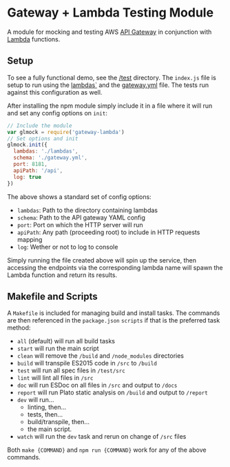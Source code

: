 # Gateway + Lambda Testing Module

A module for mocking and testing AWS [API Gateway](http://aws.amazon.com/api-gateway/)
in conjunction with [Lambda](http://aws.amazon.com/lambda/) functions.

## Setup

To see a fully functional demo, see the [/test](/test) directory. The `index.js` 
file is setup to run using the [lambdas`](/test/lambdas) and the [gateway.yml](/test/gateway.yml) 
file. The tests run against this configuration as well.

After installing the npm module simply include it in a file where it will run and
set any config options on `init`:

```javascript
// Include the module
var glmock = require('gateway-lambda')
// Set options and init
glmock.init({
  lambdas: './lambdas',
  schema: './gateway.yml',
  port: 8181,
  apiPath: '/api',
  log: true
})
```

The above shows a standard set of config options:

* `lambdas`: Path to the directory containing lambdas
* `schema`: Path to the API gateway YAML config
* `port`: Port on which the HTTP server will run
* `apiPath`: Any path (proceeding root) to include in HTTP requests mapping
* `log`: Wether or not to log to console

Simply running the file created above will spin up the service, then accessing
the endpoints via the corresponding lambda name will spawn the Lambda function
and return its results.

## Makefile and Scripts

A `Makefile` is included for managing build and install tasks. The commands are
then referenced in the `package.json` `scripts` if that is the preferred
task method:

* `all` (default) will run all build tasks
* `start` will run the main script
* `clean` will remove the `/build` and `/node_modules` directories
* `build` will transpile ES2015 code in `/src` to `/build`
* `test` will run all spec files in `/test/src`
* `lint` will lint all files in `/src`
* `doc` will run ESDoc on all files in `/src` and output to `/docs`
* `report` will run Plato static analysis on `/build` and output to `/report`
* `dev` will run...
  * linting, then...
  * tests, then...
  * build/transpile, then...
  * the main script.
* `watch` will run the `dev` task and rerun on change of `/src` files

Both `make {COMMAND}` and `npm run {COMMAND}` work for any of the above commands.